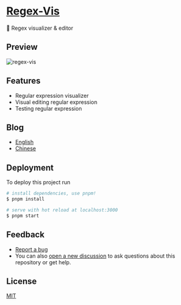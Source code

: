 # [Regex-Vis](https://regex-vis.com)
🎨 Regex visualizer & editor

## Preview
![regex-vis](https://user-images.githubusercontent.com/27432981/180222745-da4671c6-8e0e-44f2-818f-25d5fa237956.gif)


## Features
- Regular expression visualizer
- Visual editing regular expression
- Testing regular expression

## Blog
- [English](https://www.bowencodes.com/post/regex-vis_en)
- [Chinese](https://www.bowencodes.com/post/regex-vis)

## Deployment

To deploy this project run

```bash
# install dependencies, use pnpm!
$ pnpm install

# serve with hot reload at localhost:3000
$ pnpm start
```

## Feedback

- [Report a bug](https://github.com/Bowen7/regex-vis/issues)
- You can also [open a new discussion](https://github.com/Bowen7/regex-vis/discussions) to ask questions about this repository or get help.

## License

[MIT](https://choosealicense.com/licenses/mit/)
